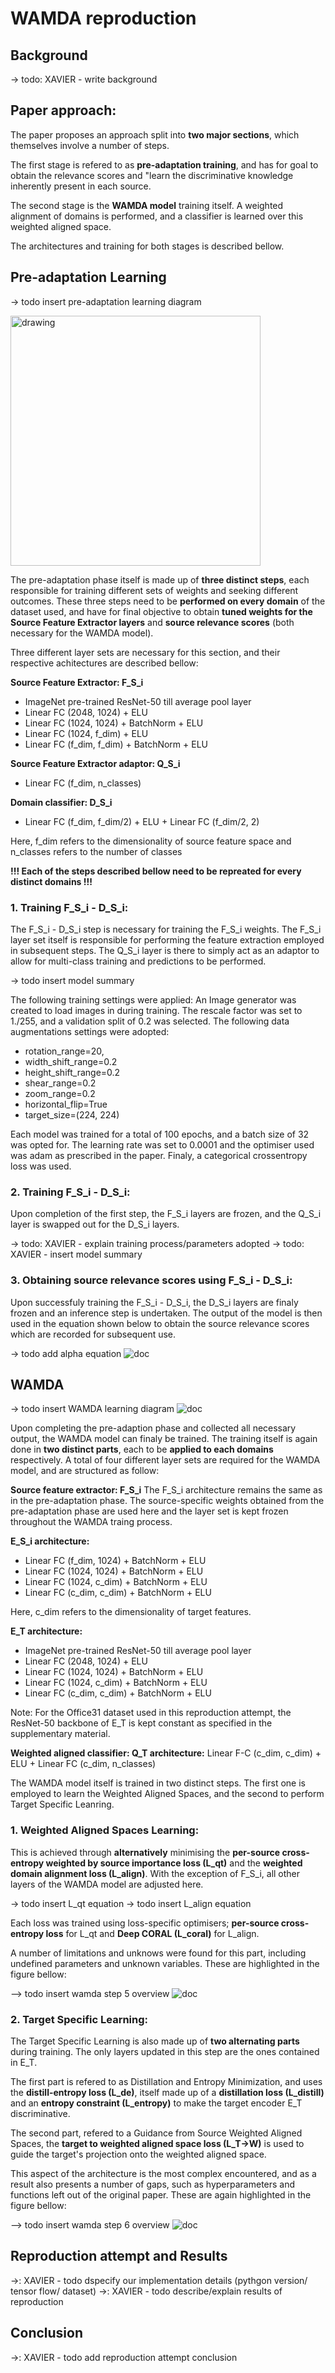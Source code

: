 # WAMDA reproduction

## Background
-> todo: XAVIER - write background

## Paper approach:

The paper proposes an approach split into **two major sections**, which themselves involve a number of steps.

The first stage is refered to as **pre-adaptation training**, and has for goal to obtain the relevance scores and "learn the discriminative knowledge inherently present in each source.

The second stage is the **WAMDA model** training itself. A weighted alignment of domains is performed, and a classifier is learned over this weighted aligned space.

The architectures and training for both stages is described bellow.

## **Pre-adaptation Learning**
-> todo insert pre-adaptation learning diagram

<img src="https://github.com/vguillet/WAMDA_reproduction/blob/main/Blog_images/Pre-adaptation_learning_architecture.png" alt="drawing" width="400"/>


The pre-adaptation phase itself is made up of **three distinct steps**, each responsible for training different sets of weights and seeking different outcomes. These three steps need to be **performed on every domain** of the dataset used, and have for final objective to obtain **tuned weights for the Source Feature Extractor layers** and **source relevance scores** (both necessary for the WAMDA model).

Three different layer sets are necessary for this section, and their respective achitectures are described bellow:

**Source Feature Extractor: F_S_i**
- ImageNet pre-trained ResNet-50 till average pool layer
- Linear FC (2048, 1024) + ELU
- Linear FC (1024, 1024) + BatchNorm + ELU
- Linear FC (1024, f_dim) + ELU
- Linear FC (f_dim, f_dim) + BatchNorm + ELU

**Source Feature Extractor adaptor: Q_S_i**
- Linear FC (f_dim, n_classes)

**Domain classifier: D_S_i**
- Linear FC (f_dim, f_dim/2) + ELU + Linear FC (f_dim/2, 2)

Here, f_dim refers to the dimensionality of source feature space and  n_classes refers to the number of classes

**!!! Each of the steps described bellow need to be repreated for every distinct domains !!!**

### 1. Training F_S_i - D_S_i:
The F_S_i - D_S_i step is necessary for training the F_S_i weights. The F_S_i layer set itself is responsible for performing the feature extraction employed in subsequent steps. The Q_S_i layer is there to simply act as an adaptor to allow for multi-class training and predictions to be performed.

-> todo insert model summary

The following training settings were applied:
An Image generator was created to load images in during training. The rescale factor was set to 1./255, and a validation split of 0.2 was selected. The following data augmentations settings were adopted:

- rotation_range=20,
- width_shift_range=0.2
- height_shift_range=0.2
- shear_range=0.2
- zoom_range=0.2
- horizontal_flip=True
- target_size=(224, 224)

Each model was trained for a total of 100 epochs, and a batch size of 32 was opted for. The learning rate was set to 0.0001 and the optimiser used was adam as prescribed in the paper. Finaly, a categorical crossentropy loss was used.

### 2. Training F_S_i - D_S_i:
Upon completion of the first step, the F_S_i layers are frozen, and the Q_S_i layer is swapped out for the D_S_i layers.

-> todo: XAVIER - explain training process/parameters adopted
-> todo: XAVIER - insert model summary

### 3. Obtaining source relevance scores using F_S_i - D_S_i:
Upon successfuly training the F_S_i - D_S_i, the D_S_i layers are finaly frozen and an inference step is undertaken. The output of the model is then used in the equation shown below to obtain the source relevance scores which are recorded for subsequent use.

-> todo add alpha equation
![doc](https://github.com/vguillet/WAMDA_reproduction/blob/main/Blog_images/Source_relevance_sources_eq.png?raw=true)

## **WAMDA**

-> todo insert WAMDA learning diagram
![doc](https://github.com/vguillet/WAMDA_reproduction/blob/main/Blog_images/WAMDA_architecture.png?raw=true)

Upon completing the pre-adaption phase and collected all necessary output, the WAMDA model can finaly be trained. The training itself is again done in **two distinct parts**, each to be **applied to each domains** respectively.
A total of four different layer sets are required for the WAMDA model, and are structured as follow:

**Source feature extractor: F_S_i**
The F_S_i architecture remains the same as in the pre-adaptation phase. The source-specific weights obtained from the pre-adaptation phase are used here and the layer set is kept frozen throughout the WAMDA traing process.

**E_S_i architecture:**
-  Linear FC (f_dim, 1024) + BatchNorm + ELU
-  Linear FC (1024, 1024) + BatchNorm + ELU
-  Linear FC (1024, c_dim) + BatchNorm + ELU
-  Linear FC (c_dim, c_dim) + BatchNorm + ELU

Here, c_dim refers to the dimensionality of target features.

**E_T architecture:**
- ImageNet pre-trained ResNet-50 till average pool layer
- Linear FC (2048, 1024) + ELU
- Linear FC (1024, 1024) + BatchNorm + ELU
- Linear FC (1024, c_dim) + BatchNorm + ELU
- Linear FC (c_dim, c_dim) + BatchNorm + ELU

Note: For the Office31 dataset used in this reproduction attempt, the ResNet-50 backbone of E_T is kept constant as specified in the supplementary material.

**Weighted aligned classifier: Q_T architecture:**
Linear F-C (c_dim, c_dim) + ELU + Linear FC (c_dim, n_classes)

The WAMDA model itself is trained in two distinct steps. The first one is employed to learn the Weighted Aligned Spaces, and the second to perform Target Specific Leanring.

### 1. Weighted Aligned Spaces Learning:
This is achieved through **alternatively** minimising the **per-source cross-entropy weighted by source importance loss (L_qt)** and the **weighted domain alignment loss (L_align)**. With the exception of F_S_i, all other layers of the WAMDA model are adjusted here.

-> todo insert L_qt equation
-> todo insert L_align equation

Each loss was trained using loss-specific optimisers; **per-source cross-entropy loss** for L_qt and **Deep CORAL (L_coral)** for L_align.

A number of limitations and unknows were found for this part, including undefined parameters and unknown variables. These are highlighted in the figure bellow:

--> todo insert wamda step 5 overview
![doc](https://github.com/vguillet/WAMDA_reproduction/blob/main/Blog_images/WAMDA_step_5.png?raw=true)

### 2. Target Specific Learning:
The Target Specific Learning is also made up of **two alternating parts** during training. The only layers updated in this step are the ones contained in E_T.

The first part is refered to as Distillation and Entropy Minimization, and uses the **distill-entropy loss (L_de)**, itself made up of a **distillation loss (L_distill)** and an **entropy constraint (L_entropy)** to make the target encoder E_T discriminative.

The second part, refered to a Guidance from Source Weighted Aligned Spaces, the **target to weighted aligned space loss (L_T->W)** is used to guide the target's projection onto the weighted aligned space.

This aspect of the architecture is the most complex encountered, and as a result also presents a number of gaps, such as hyperparameters and functions left out of the original paper. These are again highlighted in the figure bellow:

--> todo insert wamda step 6 overview
![doc](https://github.com/vguillet/WAMDA_reproduction/blob/main/Blog_images/WAMDA_step_6.png?raw=true)

## Reproduction attempt and Results
->: XAVIER - todo dspecify our implementation details (pythgon version/ tensor flow/ dataset)
->: XAVIER - todo describe/explain results of reproduction

## Conclusion
->: XAVIER - todo add reproduction attempt conclusion
